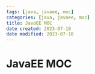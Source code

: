 ```yaml
---
tags: [java, javaee, moc]
categories: [java, javaee, moc]
title: JavaEE MOC
date created: 2023-07-10
date modified: 2023-07-10
---
```


# JavaEE MOC